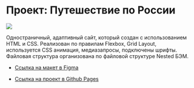 # Проект: Путешествие по России

<img src="![image](https://github.com/dashasavostina/russian-travel/assets/85075899/3aba0711-795f-4ddf-af9b-7b48d86f0457)
">

Одностраничный, адаптивный сайт, который создан с использованием HTML и CSS.
Реализован по правилам Flexbox, Grid Layout, используется CSS анимация, медиазапросы, подключены шрифты. Файловая структура организована по файловой структуре Nested БЭМ.

* [Ссылка на макет в Figma](https://www.figma.com/file/5S2WSbEFL6awjVWJ0NWL8Q/Sprint-3_-Russia-_-desktop-mobile?node-id=28503%3A0)

* [Ссылка на проект в Github Pages](https://dashasavostina.github.io/russian-travel/)


